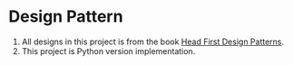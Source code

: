 # Design Pattern
 
1. All designs in this project is from the book [Head First Design Patterns](https://www.oreilly.com/library/view/head-first-design/0596007124/).  
1. This project is Python version implementation.